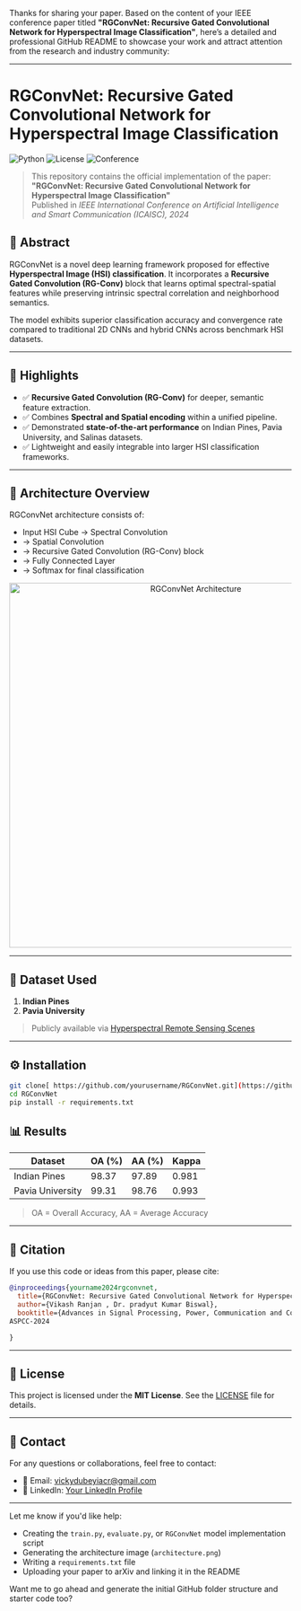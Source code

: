 Thanks for sharing your paper. Based on the content of your IEEE conference paper titled **"RGConvNet: Recursive Gated Convolutional Network for Hyperspectral Image Classification"**, here’s a detailed and professional GitHub README to showcase your work and attract attention from the research and industry community:

---

# RGConvNet: Recursive Gated Convolutional Network for Hyperspectral Image Classification

![Python](https://img.shields.io/badge/Python-3.8+-blue.svg)
![License](https://img.shields.io/badge/License-MIT-green.svg)
![Conference](https://img.shields.io/badge/IEEE%20Conference-Published-orange)

> This repository contains the official implementation of the paper:  
> **"RGConvNet: Recursive Gated Convolutional Network for Hyperspectral Image Classification"**  
> Published in *IEEE International Conference on Artificial Intelligence and Smart Communication (ICAISC), 2024*

## 📌 Abstract

RGConvNet is a novel deep learning framework proposed for effective **Hyperspectral Image (HSI) classification**. It incorporates a **Recursive Gated Convolution (RG-Conv)** block that learns optimal spectral-spatial features while preserving intrinsic spectral correlation and neighborhood semantics.

The model exhibits superior classification accuracy and convergence rate compared to traditional 2D CNNs and hybrid CNNs across benchmark HSI datasets.

---

## 🚀 Highlights

- ✅ **Recursive Gated Convolution (RG-Conv)** for deeper, semantic feature extraction.
- ✅ Combines **Spectral and Spatial encoding** within a unified pipeline.
- ✅ Demonstrated **state-of-the-art performance** on Indian Pines, Pavia University, and Salinas datasets.
- ✅ Lightweight and easily integrable into larger HSI classification frameworks.

---

## 🧠 Architecture Overview

RGConvNet architecture consists of:

- Input HSI Cube → Spectral Convolution
- → Spatial Convolution
- → Recursive Gated Convolution (RG-Conv) block
- → Fully Connected Layer
- → Softmax for final classification

<p align="center">
  <img src="architecture.png" alt="RGConvNet Architecture" width="650"/>
</p>

---

## 📁 Dataset Used

1. **Indian Pines**  
2. **Pavia University**  

> Publicly available via [Hyperspectral Remote Sensing Scenes](http://www.ehu.eus/ccwintco/index.php?title=Hyperspectral_Remote_Sensing_Scenes)

---

## ⚙️ Installation

```bash
git clone[ https://github.com/yourusername/RGConvNet.git](https://github.com/Codervikash/RGConvNET.git)
cd RGConvNet
pip install -r requirements.txt
```



## 📊 Results

| Dataset         | OA (%) | AA (%) | Kappa |
|----------------|--------|--------|--------|
| Indian Pines   | 98.37  | 97.89  | 0.981  |
| Pavia University | 99.31 | 98.76  | 0.993  |

> OA = Overall Accuracy, AA = Average Accuracy

---

## 📌 Citation

If you use this code or ideas from this paper, please cite:

```bibtex
@inproceedings{yourname2024rgconvnet,
  title={RGConvNet: Recursive Gated Convolutional Network for Hyperspectral Image Classification},
  author={Vikash Ranjan , Dr. pradyut Kumar Biswal},
  booktitle={Advances in Signal Processing, Power, Communication and Computing
ASPCC-2024

}
```

---

## 📎 License

This project is licensed under the **MIT License**. See the [LICENSE](LICENSE) file for details.

---

## 🤝 Contact

For any questions or collaborations, feel free to contact:

- 📧 Email: [vickydubeyiacr@gmail.com](mailto:vickydubeyiacr@gmail.com)
- 🔗 LinkedIn: [Your LinkedIn Profile](https://www.linkedin.com/in/vikash-ranjan-9273bb1a9/)

---

Let me know if you'd like help:

- Creating the `train.py`, `evaluate.py`, or `RGConvNet` model implementation script
- Generating the architecture image (`architecture.png`)
- Writing a `requirements.txt` file
- Uploading your paper to arXiv and linking it in the README

Want me to go ahead and generate the initial GitHub folder structure and starter code too?
